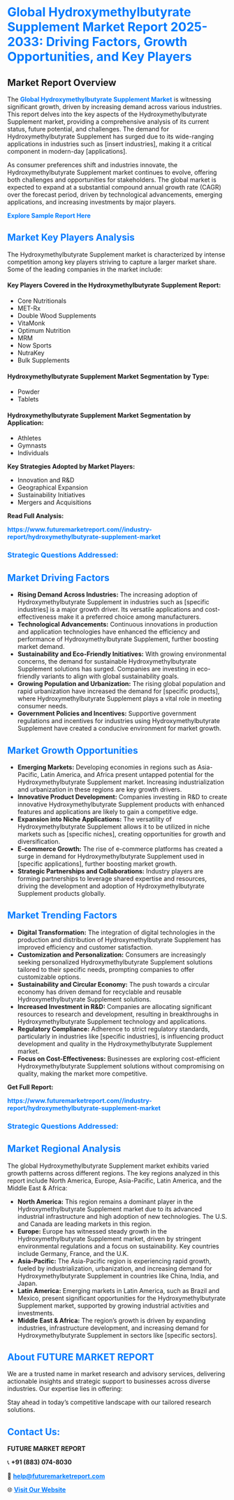 <h1 style="color: #007BFF;">Global Hydroxymethylbutyrate Supplement Market Report 2025-2033: Driving Factors, Growth Opportunities, and Key Players</h1>

<section id="overview">
<h2>Market Report Overview</h2>
<p>The <a href="https://www.futuremarketreport.com//industry-report/hydroxymethylbutyrate-supplement-market" style="color: #007BFF; text-decoration: none;"><strong>Global Hydroxymethylbutyrate Supplement Market</strong></a> is witnessing significant growth, driven by increasing demand across various industries. This report delves into the key aspects of the Hydroxymethylbutyrate Supplement market, providing a comprehensive analysis of its current status, future potential, and challenges. The demand for Hydroxymethylbutyrate Supplement has surged due to its wide-ranging applications in industries such as [insert industries], making it a critical component in modern-day [applications].</p>
<p>As consumer preferences shift and industries innovate, the Hydroxymethylbutyrate Supplement market continues to evolve, offering both challenges and opportunities for stakeholders. The global market is expected to expand at a substantial compound annual growth rate (CAGR) over the forecast period, driven by technological advancements, emerging applications, and increasing investments by major players.</p>
</section>

<section id="overview">
<p><a href="https://www.futuremarketreport.com//request-sample/reportId=79671" style="color: #007BFF; text-decoration: none;"><strong>Explore Sample Report Here</strong></a></p>
</section>

<section id="key-players">
<h2 style="color: #007BFF;">Market Key Players Analysis</h2>
<p>The Hydroxymethylbutyrate Supplement market is characterized by intense competition among key players striving to capture a larger market share. Some of the leading companies in the market include:</p>
<h4>Key Players Covered in the Hydroxymethylbutyrate Supplement Report:</h4>
<ul><li>Core Nutritionals</li><li>MET-Rx</li><li>Double Wood Supplements</li><li>VitaMonk</li><li>Optimum Nutrition</li><li>MRM</li><li>Now Sports</li><li>NutraKey</li><li>Bulk Supplements</li></ul>
<h4>Hydroxymethylbutyrate Supplement Market Segmentation by Type:</h4>
<ul><li>Powder</li><li>Tablets</li></ul>

<h4>Hydroxymethylbutyrate Supplement Market Segmentation by Application:</h4>
<ul><li>Athletes</li><li>Gymnasts</li><li>Individuals</li></ul>
<p><strong>Key Strategies Adopted by Market Players:</strong></p>
<ul>
<li>Innovation and R&D</li>
<li>Geographical Expansion</li>
<li>Sustainability Initiatives</li>
<li>Mergers and Acquisitions</li>
</ul>
</section>

<section>
<p><strong>Read Full Analysis: </strong></p><a href="https://www.futuremarketreport.com//industry-report/hydroxymethylbutyrate-supplement-market" style="color: #007BFF; text-decoration: none;"><strong>https://www.futuremarketreport.com//industry-report/hydroxymethylbutyrate-supplement-market</strong></a>
<h3 style="color: #007BFF;">Strategic Questions Addressed:</h3>
</section>

<section id="driving-factors">
<h2 style="color: #007BFF;">Market Driving Factors</h2>
<ul>
<li><strong>Rising Demand Across Industries:</strong> The increasing adoption of Hydroxymethylbutyrate Supplement in industries such as [specific industries] is a major growth driver. Its versatile applications and cost-effectiveness make it a preferred choice among manufacturers.</li>
<li><strong>Technological Advancements:</strong> Continuous innovations in production and application technologies have enhanced the efficiency and performance of Hydroxymethylbutyrate Supplement, further boosting market demand.</li>
<li><strong>Sustainability and Eco-Friendly Initiatives:</strong> With growing environmental concerns, the demand for sustainable Hydroxymethylbutyrate Supplement solutions has surged. Companies are investing in eco-friendly variants to align with global sustainability goals.</li>
<li><strong>Growing Population and Urbanization:</strong> The rising global population and rapid urbanization have increased the demand for [specific products], where Hydroxymethylbutyrate Supplement plays a vital role in meeting consumer needs.</li>
<li><strong>Government Policies and Incentives:</strong> Supportive government regulations and incentives for industries using Hydroxymethylbutyrate Supplement have created a conducive environment for market growth.</li>
</ul>
</section>

<section id="growth-opportunities">
<h2 style="color: #007BFF;">Market Growth Opportunities</h2>
<ul>
<li><strong>Emerging Markets:</strong> Developing economies in regions such as Asia-Pacific, Latin America, and Africa present untapped potential for the Hydroxymethylbutyrate Supplement market. Increasing industrialization and urbanization in these regions are key growth drivers.</li>
<li><strong>Innovative Product Development:</strong> Companies investing in R&D to create innovative Hydroxymethylbutyrate Supplement products with enhanced features and applications are likely to gain a competitive edge.</li>
<li><strong>Expansion into Niche Applications:</strong> The versatility of Hydroxymethylbutyrate Supplement allows it to be utilized in niche markets such as [specific niches], creating opportunities for growth and diversification.</li>
<li><strong>E-commerce Growth:</strong> The rise of e-commerce platforms has created a surge in demand for Hydroxymethylbutyrate Supplement used in [specific applications], further boosting market growth.</li>
<li><strong>Strategic Partnerships and Collaborations:</strong> Industry players are forming partnerships to leverage shared expertise and resources, driving the development and adoption of Hydroxymethylbutyrate Supplement products globally.</li>
</ul>
</section>

<section id="trending-factors">
<h2 style="color: #007BFF;">Market Trending Factors</h2>
<ul>
<li><strong>Digital Transformation:</strong> The integration of digital technologies in the production and distribution of Hydroxymethylbutyrate Supplement has improved efficiency and customer satisfaction.</li>
<li><strong>Customization and Personalization:</strong> Consumers are increasingly seeking personalized Hydroxymethylbutyrate Supplement solutions tailored to their specific needs, prompting companies to offer customizable options.</li>
<li><strong>Sustainability and Circular Economy:</strong> The push towards a circular economy has driven demand for recyclable and reusable Hydroxymethylbutyrate Supplement solutions.</li>
<li><strong>Increased Investment in R&D:</strong> Companies are allocating significant resources to research and development, resulting in breakthroughs in Hydroxymethylbutyrate Supplement technology and applications.</li>
<li><strong>Regulatory Compliance:</strong> Adherence to strict regulatory standards, particularly in industries like [specific industries], is influencing product development and quality in the Hydroxymethylbutyrate Supplement market.</li>
<li><strong>Focus on Cost-Effectiveness:</strong> Businesses are exploring cost-efficient Hydroxymethylbutyrate Supplement solutions without compromising on quality, making the market more competitive.</li>
</ul>
</section>

<section>
<p><strong>Get Full Report: </strong></p><a href="https://www.futuremarketreport.com//industry-report/hydroxymethylbutyrate-supplement-market" style="color: #007BFF; text-decoration: none;"><strong>https://www.futuremarketreport.com//industry-report/hydroxymethylbutyrate-supplement-market</strong></a>
<h3 style="color: #007BFF;">Strategic Questions Addressed:</h3>
</section>


<section id="regional-analysis">
<h2 style="color: #007BFF;">Market Regional Analysis</h2>
<p>The global Hydroxymethylbutyrate Supplement market exhibits varied growth patterns across different regions. The key regions analyzed in this report include North America, Europe, Asia-Pacific, Latin America, and the Middle East & Africa:</p>
<ul>
<li><strong>North America:</strong> This region remains a dominant player in the Hydroxymethylbutyrate Supplement market due to its advanced industrial infrastructure and high adoption of new technologies. The U.S. and Canada are leading markets in this region.</li>
<li><strong>Europe:</strong> Europe has witnessed steady growth in the Hydroxymethylbutyrate Supplement market, driven by stringent environmental regulations and a focus on sustainability. Key countries include Germany, France, and the U.K.</li>
<li><strong>Asia-Pacific:</strong> The Asia-Pacific region is experiencing rapid growth, fueled by industrialization, urbanization, and increasing demand for Hydroxymethylbutyrate Supplement in countries like China, India, and Japan.</li>
<li><strong>Latin America:</strong> Emerging markets in Latin America, such as Brazil and Mexico, present significant opportunities for the Hydroxymethylbutyrate Supplement market, supported by growing industrial activities and investments.</li>
<li><strong>Middle East & Africa:</strong> The region’s growth is driven by expanding industries, infrastructure development, and increasing demand for Hydroxymethylbutyrate Supplement in sectors like [specific sectors].</li>
</ul>
</section>

<footer>
<h2 style="color: #007BFF;">About FUTURE MARKET REPORT</h2>
<p>We are a trusted name in market research and advisory services, delivering actionable insights and strategic support to businesses across diverse industries. Our expertise lies in offering:</p>

<p>Stay ahead in today’s competitive landscape with our tailored research solutions.</p>

<h2 style="color: #007BFF;">Contact Us:</h2>
<p><strong>FUTURE MARKET REPORT</strong></p>
<p>📞 <strong>+91 (883) 074-8030</strong></p>
<p>📧 <strong><a href="mailto:help@futuremarketreport.com" style="color: #007BFF;">help@futuremarketreport.com</a></strong></p>
<p>🌐 <strong><a href="https://www.futuremarketreport.com/" style="color: #007BFF;">Visit Our Website</a></strong></p>
</footer>